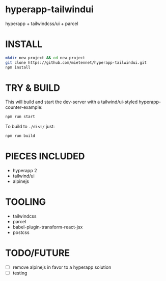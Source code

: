 # hyperapp-tailwindui

hyperapp + tailwindcss/ui + parcel

# INSTALL

```bash
mkdir new-project && cd new-project
git clone https://github.com/mietennet/hyperapp-tailwindui.git
npm install
```

# TRY & BUILD

This will build and start the dev-server with a tailwind/ui-styled hyperapp-counter-example:

```bash
npm run start
```

To build to `./dist/` just:

```bash
npm run build
```


# PIECES INCLUDED

* hyperapp 2
* tailwind/ui
* alpinejs

# TOOLING

* tailwindcss
* parcel
* babel-plugin-transform-react-jsx
* postcss

# TODO/FUTURE

- [ ] remove alpinejs in favor to a hyperapp solution
- [ ] testing